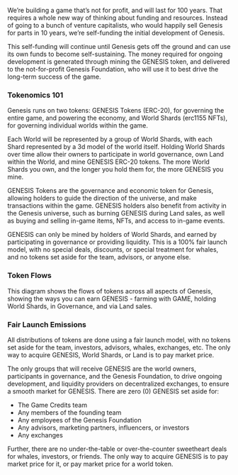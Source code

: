 <p>We’re building a game that’s not for profit, and will last for 100 years. That requires a whole new way of thinking about funding and resources. Instead of going to a bunch of venture capitalists, who would happily sell Genesis for parts in 10 years, we’re self-funding the initial development of Genesis.</p>
<p>This self-funding will continue until Genesis gets off the ground and can use its own funds to become self-sustaining. The money required for ongoing development is generated through mining the GENESIS token, and delivered to the not-for-profit Genesis Foundation, who will use it to best drive the long-term success of the game.</p>

<h3>Tokenomics 101</h3>
<p>Genesis runs on two tokens: GENESIS Tokens (ERC-20), for governing the entire game, and powering the economy, and World Shards (erc1155 NFTs), for governing individual worlds within the game.</p>
<p>Each World will be represented by a group of World Shards, with each Shard represented by a 3d model of the world itself. Holding World Shards over time allow their owners to participate in world governance, own Land within the World, and mine GENESIS ERC-20 tokens. The more World Shards you own, and the longer you hold them for, the more GENESIS you mine.</p>
<p>GENESIS Tokens are the governance and economic token for Genesis, allowing holders to guide the direction of the universe, and make transactions within the game. GENESIS holders also benefit from activity in the Genesis universe, such as burning GENESIS during Land sales, as well as buying and selling in-game items, NFTs, and access to in-game events.</p>
<p>GENESIS can only be mined by holders of World Shards, and earned by participating in governance or providing liquidity. This is a 100% fair launch model, with no special deals, discounts, or special treatment for whales, and no tokens set aside for the team, advisors, or anyone else.</p>

<h3>Token Flows</h3>
<p>This diagram shows the flows of tokens across all aspects of Genesis, showing the ways you can earn GENESIS - farming with GAME, holding World Shards, in Governance, and via Land sales.</p>
<object type="image/svg+xml" class="full-image" data={{"assets/images/genesis_flow_chart.svg"|relative_url}} alt="Diagram showing all the ways you can earn and use GENESIS"></object>
<p></p>

<h3>Fair Launch Emissions</h3>
<p>All distributions of tokens are done using a fair launch model, with no tokens set aside for the team, investors, advisors, whales, exchanges, etc. The only way to acquire GENESIS, World Shards, or Land is to pay market price.</p>
<p>The only groups that will receive GENESIS are the world owners, participants in governance, and the Genesis Foundation, to drive ongoing development, and liquidity providers on decentralized exchanges, to ensure a smooth market for GENESIS. There are zero (0) GENESIS set aside for:</p>
<ul>
<li>The Game Credits team</li>
<li>Any members of the founding team</li>
<li>Any employees of the Genesis Foundation</li>
<li>Any advisors, marketing partners, influencers, or investors</li>
<li>Any exchanges</li>
</ul>
<p>Further, there are no under-the-table or over-the-counter sweetheart deals for whales, investors, or friends. The only way to acquire GENESIS is to pay market price for it, or pay market price for a world token.</p>
